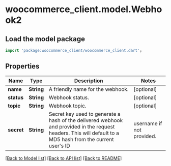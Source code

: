 # woocommerce_client.model.Webhook2

## Load the model package
```dart
import 'package:woocommerce_client/woocommerce_client.dart';
```

## Properties
Name | Type | Description | Notes
------------ | ------------- | ------------- | -------------
**name** | **String** | A friendly name for the webhook. | [optional] 
**status** | **String** | Webhook status. | [optional] 
**topic** | **String** | Webhook topic. | [optional] 
**secret** | **String** | Secret key used to generate a hash of the delivered webhook and provided in the request headers. This will default to a MD5 hash from the current user's ID|username if not provided. | [optional] 

[[Back to Model list]](../README.md#documentation-for-models) [[Back to API list]](../README.md#documentation-for-api-endpoints) [[Back to README]](../README.md)


